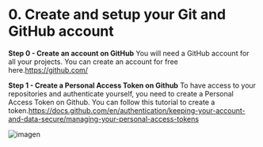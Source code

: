 # 0. Create and setup your Git and GitHub account

**Step 0 - Create an account on GitHub**
You will need a GitHub account for all your projects. You can create an account for free here.https://github.com/

**Step 1 - Create a Personal Access Token on Github**
To have access to your repositories and authenticate yourself, you need to create a Personal Access Token on Github.
You can follow this tutorial to create a token.https://docs.github.com/en/authentication/keeping-your-account-and-data-secure/managing-your-personal-access-tokens

![imagen](images/Captura.png)




